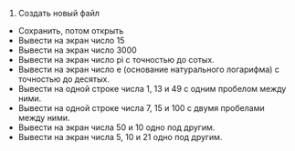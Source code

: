 1. Создать новый файл
* Сохранить, потом открыть
* Вывести на экран число 15
* Вывести на экран число 3000
* Вывести на экран число pi с точностью до сотых.
* Вывести на экран число e (основание натурального логарифма) с точностью до десятых.
* Вывести на одной строке числа 1, 13 и 49 с одним пробелом между ними.
* Вывести на одной строке числа 7, 15 и 100 с двумя пробелами между ними.
* Вывести на экран числа 50 и 10 одно под другим.
* Вывести на экран числа 5, 10 и 21 одно под другим.

